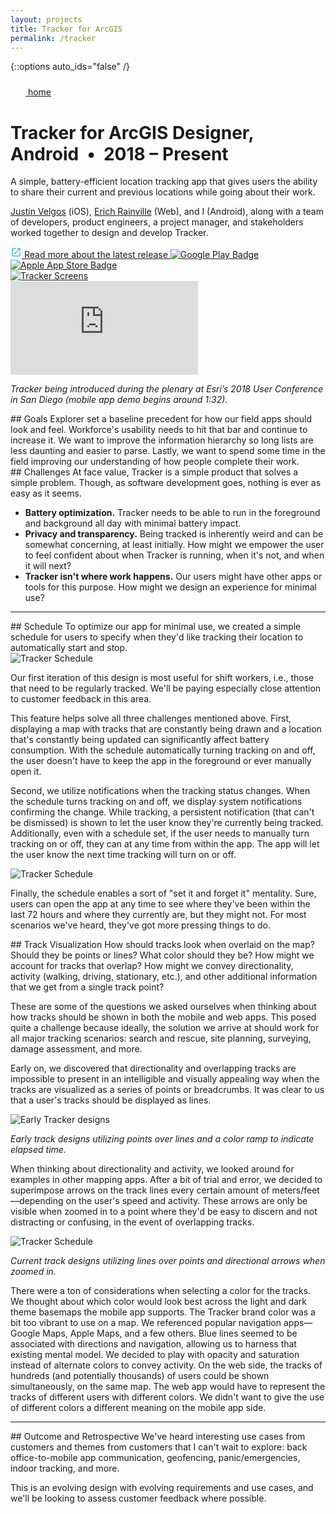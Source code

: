```yaml
---
layout: projects
title: Tracker for ArcGIS
permalink: /tracker
---
```


{::options auto_ids="false" /}

<div class="container__back">
    <a href="/">
        <svg xmlns="http://www.w3.org/2000/svg" width="24" height="24" viewBox="0 0 24 24" fill="#FFF"><path d="M0 0h24v24H0z" fill="none"/><path d="M21 11H6.83l3.58-3.59L9 6l-6 6 6 6 1.41-1.41L6.83 13H21z"/></svg> home
    </a>
</div>

<h1 class="tracker">
    Tracker for ArcGIS
    <span class="header-description">Designer, Android&nbsp;&nbsp;•&nbsp;&nbsp;2018 – Present</span>
</h1>

<section>
    <p>A simple, battery-efficient location tracking app that gives users the ability to share their current and previous locations while going about their work.</p>
    <p><a target="_blank" href="https://www.justinvelgos.com/">Justin Velgos</a> (iOS), <a target="_blank" href="https://twitter.com/thebluedog">Erich Rainville</a> (Web), and I (Android), along with a team of developers, product engineers, a project manager, and stakeholders worked together to design and develop Tracker.</p>
    <div class="container__adjacent-links">
        <a class="chip read-more" target="_blank" href="https://www.esri.com/arcgis-blog/products/tracker/announcements/tracker-for-arcgis-v19-1-0-released/">
            <svg width="18" height="18" viewBox="0 0 18 18" fill="none" xmlns="http://www.w3.org/2000/svg"><path d="M14.25 14.25H3.75V3.75H9V2.25H3.75C2.9175 2.25 2.25 2.925 2.25 3.75V14.25C2.25 15.075 2.9175 15.75 3.75 15.75H14.25C15.075 15.75 15.75 15.075 15.75 14.25V9H14.25V14.25ZM10.5 2.25V3.75H13.1925L5.82 11.1225L6.8775 12.18L14.25 4.8075V7.5H15.75V2.25H10.5Z" fill="#39C3D9"/></svg> Read more about the latest release
        </a>
        <a class="badge" target="_blank" href="https://play.google.com/store/apps/details?id=com.esri.tracker"><img src="/images/google-play-badge.svg" alt="Google Play Badge"></a>
        <a class="badge" target="_blank" href="https://apps.apple.com/us/app/tracker-for-arcgis/id1351373822"><img src="/images/apple-app-store-badge.svg" alt="Apple App Store Badge"></a>
    </div>
    <div class="container__image">
        <a target="_blank" href="https://photos.app.goo.gl/Du3g4C1MnPt6n8zm7"><img src="/images/tracker.png" alt="Tracker Screens"></a>
    </div>
    <div>
        <div class="container__iframe">
            <iframe src="https://www.youtube.com/embed/dZXp0LHO1O8" frameborder="0" allow="autoplay; encrypted-media" allowfullscreen></iframe>
        </div>
        <p class="caption"><em>Tracker being introduced during the plenary at Esri’s 2018 User Conference in San Diego (mobile app demo begins around 1:32).</em></p>
    </div>
</section>

<section markdown="1">
## Goals
Explorer set a baseline precedent for how our field apps should look and feel. Workforce's usability needs to hit that bar and continue to increase it. We want to improve the information hierarchy so long lists are less daunting and easier to parse. Lastly, we want to spend some time in the field improving our understanding of how people complete their work.
</section>

<section markdown="1">
## Challenges
At face value, Tracker is a simple product that solves a simple problem. Though, as software development goes, nothing is ever as easy as it seems.

* **Battery optimization.** Tracker needs to be able to run in the foreground and background all day with minimal battery impact.
* **Privacy and transparency.** Being tracked is inherently weird and can be somewhat concerning, at least initially. How might we empower the user to feel confident about when Tracker is running, when it's not, and when it will next?
* **Tracker isn't where work happens.** Our users might have other apps or tools for this purpose. How might we design an experience for minimal use?
</section>

***

<section markdown="1">
## Schedule
To optimize our app for minimal use, we created a simple schedule for users to specify when they'd like tracking their location to automatically start and stop.

<div class="container__image">
    <img src="/images/tracker_schedule_1.png" alt="Tracker Schedule">
</div>

Our first iteration of this design is most useful for shift workers, i.e., those that need to be regularly tracked. We'll be paying especially close attention to customer feedback in this area.

This feature helps solve all three challenges mentioned above. First, displaying a map with tracks that are constantly being drawn and a location that's constantly being updated can significantly affect battery consumption. With the schedule automatically turning tracking on and off, the user doesn't have to keep the app in the foreground or ever manually open it.

Second, we utilize notifications when the tracking status changes. When the schedule turns tracking on and off, we display system notifications confirming the change. While tracking, a persistent notification (that can't be dismissed) is shown to let the user know they're currently being tracked. Additionally, even with a schedule set, if the user needs to manually turn tracking on or off, they can at any time from within the app. The app will let the user know the next time tracking will turn on or off.

<div class="container__image">
    <img src="/images/tracker_schedule_2.png" alt="Tracker Schedule">
</div>

Finally, the schedule enables a sort of "set it and forget it" mentality. Sure, users can open the app at any time to see where they've been within the last 72 hours and where they currently are, but they might not. For most scenarios we've heard, they've got more pressing things to do.
</section>

<section markdown="1">
## Track Visualization
How should tracks look when overlaid on the map? Should they be points or lines? What color should they be? How might we account for tracks that overlap? How might we convey directionality, activity (walking, driving, stationary, etc.), and other additional information that we get from a single track point?

These are some of the questions we asked ourselves when thinking about how tracks should be shown in both the mobile and web apps. This posed quite a challenge because ideally, the solution we arrive at should work for all major tracking scenarios: search and rescue, site planning, surveying, damage assessment, and more.

Early on, we discovered that directionality and overlapping tracks are impossible to present in an intelligible and visually appealing way when the tracks are visualized as a series of points or breadcrumbs. It was clear to us that a user's tracks should be displayed as lines.

<div class="container__image">
    <img src="/images/tracker_track_viz_1.png" alt="Early Tracker designs">
    <p class="caption"><em>Early track designs utilizing points over lines and a color ramp to indicate elapsed time.</em></p>
</div>

When thinking about directionality and activity, we looked around for examples in other mapping apps. After a bit of trial and error, we decided to superimpose arrows on the track lines every certain amount of meters/feet—depending on the user's speed and activity. These arrows are only be visible when zoomed in to a point where they'd be easy to discern and not distracting or confusing, in the event of overlapping tracks.

<div class="container__image">
    <img src="/images/tracker_track_viz_2.png" alt="Tracker Schedule">
    <p class="caption"><em>Current track designs utilizing lines over points and directional arrows when zoomed in.</em></p>
</div>

There were a ton of considerations when selecting a color for the tracks. We thought about which color would look best across the light and dark theme basemaps the mobile app supports. The Tracker brand color was a bit too vibrant to use on a map. We referenced popular navigation apps—Google Maps, Apple Maps, and a few others. Blue lines seemed to be associated with directions and navigation, allowing us to harness that existing mental model. We decided to play with opacity and saturation instead of alternate colors to convey activity. On the web side, the tracks of hundreds (and potentially thousands) of users could be shown simultaneously, on the same map. The web app would have to represent the tracks of different users with different colors. We didn't want to give the use of different colors a different meaning on the mobile app side.
</section>

***

<section markdown="1">
## Outcome and Retrospective
We've heard interesting use cases from customers and themes from customers that I can't wait to explore: back office-to-mobile app communication, geofencing, panic/emergencies, indoor tracking, and more.

This is an evolving design with evolving requirements and use cases, and we'll be looking to assess customer feedback where possible.
</section>